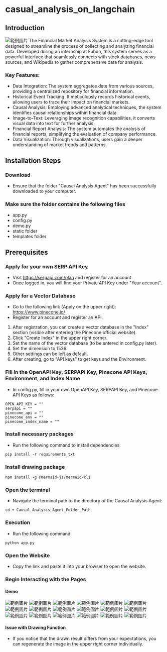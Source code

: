# casual_analysis_on_langchain
## Introduction
![範例圖片](images/圖片1.jpg)
The Financial Market Analysis System is a cutting-edge tool designed to streamline the process of collecting and analyzing financial data. Developed during an internship at Fubon, this system serves as a powerful interface that seamlessly connects with stock databases, news sources, and Wikipedia to gather comprehensive data for analysis.

### Key Features:

- Data Integration: The system aggregates data from various sources, providing a centralized repository for financial information.
- Historical Event Tracking: It meticulously records historical events, allowing users to trace their impact on financial markets.
- Causal Analysis: Employing advanced analytical techniques, the system identifies causal relationships within financial data.
- Image-to-Text: Leveraging image recognition capabilities, it converts visual data into text for further analysis.
- Financial Report Analysis: The system automates the analysis of financial reports, simplifying the evaluation of company performance.
- Data Visualization: Through visualizations, users gain a deeper understanding of market trends and patterns.
## Installation Steps
### Download
- Ensure that the folder "Causal Analysis Agent" has been successfully downloaded to your computer.

### Make sure the folder contains the following files
- app.py
- config.py
- demo.py
- static folder
- templates folder

## Prerequisites
### Apply for your own SERP API Key
- Visit https://serpapi.com/plan and register for an account.
- Once logged in, you will find your Private API Key under "Your account".
### Apply for a Vector Database
- Go to the following link (Apply on the upper right):
https://www.pinecone.io/
- Register for an account and register an API.
1. After registration, you can create a vector database in the "Index" section (visible after entering the Pinecone official website).
2. Click "Create Index" in the upper right corner.
3. Set the name of the vector database (to be entered in config.py later).
4. Set the dimension to 1536.
5. Other settings can be left as default.
6. After creating, go to "API keys" to get keys and the Environment.

### Fill in the OpenAPI Key, SERPAPI Key, Pinecone API Keys, Environment, and Index Name
- In config.py, fill in your own OpenAPI Key, SERPAPI Key, and Pinecone API Keys as follows:
```python=
OPEN_API_KEY = ""
serpapi = ""
pinecone_api = ""
pinecone_env = ""
pinecone_index_name = ""
```


### Install necessary packages
- Run the following command to install dependencies:
```python=
pip install -r requirements.txt
```
### Install drawing package
```python=
npm install -g @mermaid-js/mermaid-cli
```

### Open the terminal
- Navigate the terminal path to the directory of the Causal Analysis Agent:
```python=
cd + Causal_Analysis_Agent_Folder_Path
```

### Execution
- Run the following command:
```python=
python app.py
```

### Open the Website
- Copy the link and paste it into your browser to open the website.

### Begin Interacting with the Pages
#### Demo
![範例圖片](images/圖片1.jpg)
![範例圖片](images/圖片2.jpg)
![範例圖片](images/圖片3.jpg)
![範例圖片](images/圖片4.jpg)
![範例圖片](images/圖片5.jpg)
![範例圖片](images/圖片6.jpg)
![範例圖片](images/圖片7.jpg)
![範例圖片](images/圖片8.jpg)
![範例圖片](images/圖片9.jpg)
![範例圖片](images/圖片10.jpg)
![範例圖片](images/圖片11.jpg)
![範例圖片](images/圖片12.jpg)
![範例圖片](images/圖片13.jpg)
![範例圖片](images/圖片14.jpg)
![範例圖片](images/圖片15.jpg)
![範例圖片](images/圖片16.jpg)
![範例圖片](images/圖片17.jpg)
![範例圖片](images/圖片18.jpg)





#### Issue with Drawing Function
- If you notice that the drawn result differs from your expectations, you can regenerate the image in the upper right corner individually.
